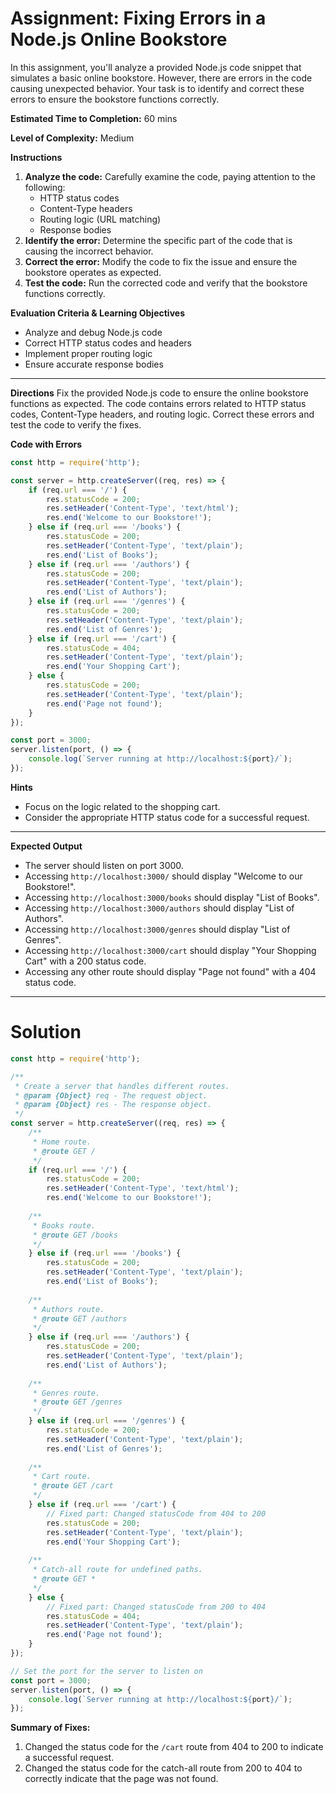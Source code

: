 # Assignment: Fixing Errors in a Node.js Online Bookstore

In this assignment, you'll analyze a provided Node.js code snippet that simulates a basic online bookstore. However, there are errors in the code causing unexpected behavior. Your task is to identify and correct these errors to ensure the bookstore functions correctly.

**Estimated Time to Completion:** 60 mins

**Level of Complexity:** Medium

**Instructions**

1. **Analyze the code:** Carefully examine the code, paying attention to the following:
    - HTTP status codes
    - Content-Type headers
    - Routing logic (URL matching)
    - Response bodies
2. **Identify the error:** Determine the specific part of the code that is causing the incorrect behavior.
3. **Correct the error:** Modify the code to fix the issue and ensure the bookstore operates as expected.
4. **Test the code:** Run the corrected code and verify that the bookstore functions correctly.

**Evaluation Criteria & Learning Objectives**

- Analyze and debug Node.js code
- Correct HTTP status codes and headers
- Implement proper routing logic
- Ensure accurate response bodies

---

**Directions**
Fix the provided Node.js code to ensure the online bookstore functions as expected. The code contains errors related to HTTP status codes, Content-Type headers, and routing logic. Correct these errors and test the code to verify the fixes.

**Code with Errors**

```jsx
const http = require('http');

const server = http.createServer((req, res) => {
    if (req.url === '/') {
        res.statusCode = 200;
        res.setHeader('Content-Type', 'text/html');
        res.end('Welcome to our Bookstore!');
    } else if (req.url === '/books') {
        res.statusCode = 200;
        res.setHeader('Content-Type', 'text/plain');
        res.end('List of Books');
    } else if (req.url === '/authors') {
        res.statusCode = 200;
        res.setHeader('Content-Type', 'text/plain');
        res.end('List of Authors');
    } else if (req.url === '/genres') {
        res.statusCode = 200;
        res.setHeader('Content-Type', 'text/plain');
        res.end('List of Genres');
    } else if (req.url === '/cart') {
        res.statusCode = 404;
        res.setHeader('Content-Type', 'text/plain');
        res.end('Your Shopping Cart');
    } else {
        res.statusCode = 200;
        res.setHeader('Content-Type', 'text/plain');
        res.end('Page not found');
    }
});

const port = 3000;
server.listen(port, () => {
    console.log(`Server running at http://localhost:${port}/`);
});

```

**Hints**

- Focus on the logic related to the shopping cart.
- Consider the appropriate HTTP status code for a successful request.

---

**Expected Output**

- The server should listen on port 3000.
- Accessing `http://localhost:3000/` should display "Welcome to our Bookstore!".
- Accessing `http://localhost:3000/books` should display "List of Books".
- Accessing `http://localhost:3000/authors` should display "List of Authors".
- Accessing `http://localhost:3000/genres` should display "List of Genres".
- Accessing `http://localhost:3000/cart` should display "Your Shopping Cart" with a 200 status code.
- Accessing any other route should display "Page not found" with a 404 status code.

---

# Solution

```jsx
const http = require('http');

/**
 * Create a server that handles different routes.
 * @param {Object} req - The request object.
 * @param {Object} res - The response object.
 */
const server = http.createServer((req, res) => {
    /**
     * Home route.
     * @route GET /
     */
    if (req.url === '/') {
        res.statusCode = 200;
        res.setHeader('Content-Type', 'text/html');
        res.end('Welcome to our Bookstore!');
    
    /**
     * Books route.
     * @route GET /books
     */
    } else if (req.url === '/books') {
        res.statusCode = 200;
        res.setHeader('Content-Type', 'text/plain');
        res.end('List of Books');
    
    /**
     * Authors route.
     * @route GET /authors
     */
    } else if (req.url === '/authors') {
        res.statusCode = 200;
        res.setHeader('Content-Type', 'text/plain');
        res.end('List of Authors');
    
    /**
     * Genres route.
     * @route GET /genres
     */
    } else if (req.url === '/genres') {
        res.statusCode = 200;
        res.setHeader('Content-Type', 'text/plain');
        res.end('List of Genres');
    
    /**
     * Cart route.
     * @route GET /cart
     */
    } else if (req.url === '/cart') {
        // Fixed part: Changed statusCode from 404 to 200
        res.statusCode = 200;
        res.setHeader('Content-Type', 'text/plain');
        res.end('Your Shopping Cart');
    
    /**
     * Catch-all route for undefined paths.
     * @route GET *
     */
    } else {
        // Fixed part: Changed statusCode from 200 to 404
        res.statusCode = 404;
        res.setHeader('Content-Type', 'text/plain');
        res.end('Page not found');
    }
});

// Set the port for the server to listen on
const port = 3000;
server.listen(port, () => {
    console.log(`Server running at http://localhost:${port}/`);
});

```

**Summary of Fixes:**

1. Changed the status code for the `/cart` route from 404 to 200 to indicate a successful request.
2. Changed the status code for the catch-all route from 200 to 404 to correctly indicate that the page was not found.